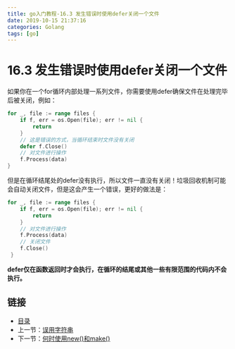 ```yaml
---
title: go入门教程-16.3 发生错误时使用defer关闭一个文件   
date: 2019-10-15 21:37:16   
categories: Golang   
tags: [go]   
---
```

# 16.3 发生错误时使用defer关闭一个文件

如果你在一个for循环内部处理一系列文件，你需要使用defer确保文件在处理完毕后被关闭，例如：

```go
for _, file := range files {
    if f, err = os.Open(file); err != nil {
        return
    }
    // 这是错误的方式，当循环结束时文件没有关闭
    defer f.Close()
    // 对文件进行操作
    f.Process(data)
}
```

但是在循环结尾处的defer没有执行，所以文件一直没有关闭！垃圾回收机制可能会自动关闭文件，但是这会产生一个错误，更好的做法是：

```go
for _, file := range files {
    if f, err = os.Open(file); err != nil {
        return
    }
    // 对文件进行操作
    f.Process(data)
    // 关闭文件
    f.Close()
 }
```

**defer仅在函数返回时才会执行，在循环的结尾或其他一些有限范围的代码内不会执行。**

## 链接

- [目录](go入门教程-目录.md)
- 上一节：[误用字符串](16.2.md)
- 下一节：[何时使用new()和make()](16.4.md)